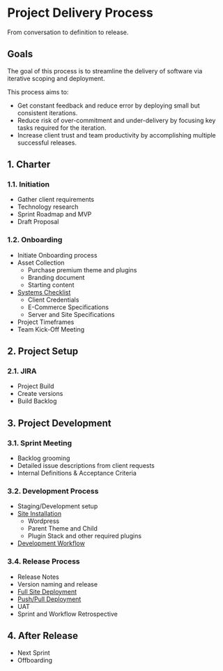 # Project Delivery Process

From conversation to definition to release.



## Goals

The goal of this process is to streamline the delivery of software via iterative scoping and deployment.

This process aims to:
- Get constant feedback and reduce error by deploying small but consistent iterations.
- Reduce risk of over-commitment and under-delivery by focusing key tasks required for the iteration.
- Increase client trust and team productivity by accomplishing multiple successful releases.




## 1. Charter 

### 1.1. Initiation

- Gather client requirements
- Technology research
- Sprint Roadmap and MVP
- Draft Proposal

### 1.2. Onboarding

- Initiate Onboarding process
- Asset Collection
  - Purchase premium theme and plugins
  - Branding document
  - Starting content
- [Systems Checklist](https://github.com/radapdal/process/blob/master/SystemsChecklist.xlsx)
  - Client Credentials
  - E-Commerce Specifications 
  - Server and Site Specifications 
- Project Timeframes
- Team Kick-Off Meeting




## 2. Project Setup

### 2.1. JIRA
- Project Build
- Create versions
- Build Backlog




## 3. Project Development

### 3.1. Sprint Meeting

- Backlog grooming
- Detailed issue descriptions from client requests
- Internal Definitions & Acceptance Criteria

### 3.2. Development Process

- Staging/Development setup
- [Site Installation](https://github.com/radapdal/process/blob/master/siteinstallationprocedures.md)
  - Wordpress
  - Parent Theme and Child
  - Plugin Stack and other required plugins
- [Development Workflow](https://github.com/radapdal/process/blob/master/webdevelopmentworkflow.md)

### 3.4. Release Process

- Release Notes
- Version naming and release 
- [Full Site Deployment](https://yempo-solutions.atlassian.net/browse/SMSJT-27) 
- [Push/Pull Deployment](https://yempo-solutions.atlassian.net/browse/SMSJT-29) 
- UAT
- Sprint and Workflow Retrospective




## 4. After Release

- Next Sprint
- Offboarding
